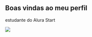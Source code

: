 ## Boas vindas ao meu perfil
estudante do Alura Start

![](https://media1.tenor.com/m/bThossHecm4AAAAd/yo-no-puedo-tengo-futbol.gif) 

